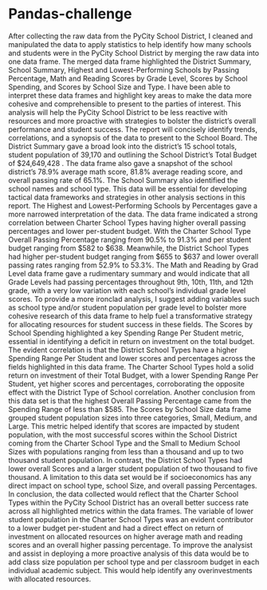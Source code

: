 # Pandas-challenge
After collecting the raw data from the PyCity School District, I cleaned and manipulated the data to apply statistics to help identify how many schools and students were in the PyCity School District by merging the raw data into one data frame. The merged data frame highlighted the District Summary, School Summary, Highest and Lowest-Performing Schools by Passing Percentage, Math and Reading Scores by Grade Level, Scores by School Spending, and Scores by School Size and Type.  I have been able to interpret these data frames and highlight key areas to make the data more cohesive and comprehensible to present to the parties of interest. This analysis will help the PyCity School District to be less reactive with resources and more proactive with strategies to bolster the district’s overall performance and student success. The report will concisely identify trends, correlations, and a synopsis of the data to present to the School Board.
The District Summary gave a broad look into the district’s 15 school totals, student population of 39,170 and outlining the School District’s Total Budget of $24,649,428 . The data frame also gave a snapshot of the school district’s 78.9% average math score, 81.8% average reading score, and overall passing rate of 65.1%. The School Summary also identified the school names and school type. This data will be essential for developing tactical data frameworks and strategies in other analysis sections in this report.
The Highest and Lowest-Performing Schools by Percentages gave a more narrowed interpretation of the data. The data frame indicated a strong correlation between Charter School Types having higher overall passing percentages and lower per-student budget. With the Charter School Type Overall Passing Percentage ranging from 90.5% to 91.3% and per student budget ranging from $582 to $638. Meanwhile, the District School Types had higher per-student budget ranging from $655 to $637 and lower overall passing rates ranging from 52.9% to 53.3%.
The Math and Reading by Grad Level data frame gave a rudimentary summary and would indicate that all Grade Levels had passing percentages throughout 9th, 10th, 11th, and 12th grade, with a very low variation with each school’s individual grade level scores.  To provide a more ironclad analysis, I suggest adding variables such as school type and/or student population per grade level to bolster more cohesive research of this data frame to help fuel a transformative strategy for allocating resources for student success in these fields.
The Scores by School Spending highlighted a key Spending Range Per Student metric, essential in identifying a deficit in return on investment on the total budget. The evident correlation is that the District School Types have a higher Spending Range Per Student and lower scores and percentages across the fields highlighted in this data frame. The Charter School Types hold a solid return on investment of their Total Budget, with a lower Spending Range Per Student, yet higher scores and percentages, corroborating the opposite effect with the District Type of School correlation. Another conclusion from this data set is that the highest Overall Passing Percentage came from the Spending Range of less than $585.
The Scores by School Size data frame grouped student population sizes into three categories, Small, Medium, and Large. This metric helped identify that scores are impacted by student population, with the most successful scores within the School District coming from the Charter School Type and the Small to Medium School Sizes with populations ranging from less than a thousand and up to two thousand student population. In contrast, the District School Types had lower overall Scores and a larger student population of two thousand to five thousand. A limitation to this data set would be if socioeconomics has any direct impact on school type, school Size, and overall passing Percentages.
In conclusion, the data collected would reflect that the Charter School Types within the PyCity School District has an overall better success rate across all highlighted metrics within the data frames. The variable of lower student population in the Charter School Types was an evident contributor to a lower budget per-student and had a direct effect on return of investment on allocated resources on higher average math and reading scores and an overall higher passing percentage. To improve the analysist and assist in deploying a more proactive analysis of this data would be to add class size population per school type and per classroom budget in each individual academic subject. This would help identify any overinvestments with allocated resources.  


